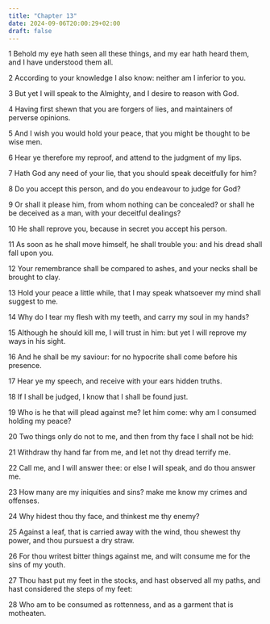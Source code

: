```yaml
---
title: "Chapter 13"
date: 2024-09-06T20:00:29+02:00
draft: false
---
```



1 Behold my eye hath seen all these things, and my ear hath heard them, and I have understood them all.

2 According to your knowledge I also know: neither am I inferior to you.

3 But yet I will speak to the Almighty, and I desire to reason with God.

4 Having first shewn that you are forgers of lies, and maintainers of perverse opinions.

5 And I wish you would hold your peace, that you might be thought to be wise men.

6 Hear ye therefore my reproof, and attend to the judgment of my lips.

7 Hath God any need of your lie, that you should speak deceitfully for him?

8 Do you accept this person, and do you endeavour to judge for God?

9 Or shall it please him, from whom nothing can be concealed? or shall he be deceived as a man, with your deceitful dealings?

10 He shall reprove you, because in secret you accept his person.

11 As soon as he shall move himself, he shall trouble you: and his dread shall fall upon you.

12 Your remembrance shall be compared to ashes, and your necks shall be brought to clay.

13 Hold your peace a little while, that I may speak whatsoever my mind shall suggest to me.

14 Why do I tear my flesh with my teeth, and carry my soul in my hands?

15 Although he should kill me, I will trust in him: but yet I will reprove my ways in his sight.

16 And he shall be my saviour: for no hypocrite shall come before his presence.

17 Hear ye my speech, and receive with your ears hidden truths.

18 If I shall be judged, I know that I shall be found just.

19 Who is he that will plead against me? let him come: why am I consumed holding my peace?

20 Two things only do not to me, and then from thy face I shall not be hid:

21 Withdraw thy hand far from me, and let not thy dread terrify me.

22 Call me, and I will answer thee: or else I will speak, and do thou answer me.

23 How many are my iniquities and sins? make me know my crimes and offenses.

24 Why hidest thou thy face, and thinkest me thy enemy?

25 Against a leaf, that is carried away with the wind, thou shewest thy power, and thou pursuest a dry straw.

26 For thou writest bitter things against me, and wilt consume me for the sins of my youth.

27 Thou hast put my feet in the stocks, and hast observed all my paths, and hast considered the steps of my feet:

28 Who am to be consumed as rottenness, and as a garment that is motheaten.

